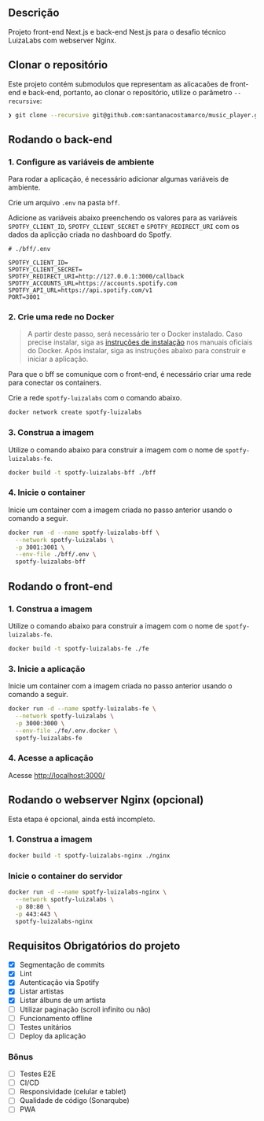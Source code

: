 ## Descrição

Projeto front-end Next.js e back-end Nest.js para o desafio técnico LuizaLabs com webserver Nginx.

## Clonar o repositório
Este projeto contém submodulos que representam as alicacaões de front-end e back-end, portanto, ao clonar o repositório, utilize o parâmetro `--recursive`:
```bash
❯ git clone --recursive git@github.com:santanacostamarco/music_player.git 
```

## Rodando o back-end

### 1. Configure as variáveis de ambiente

Para rodar a aplicação, é necessário adicionar algumas variáveis de ambiente.

Crie um arquivo `.env` na pasta `bff`.

Adicione as variáveis abaixo preenchendo os valores para as variáveis `SPOTFY_CLIENT_ID`, `SPOTFY_CLIENT_SECRET` e `SPOTFY_REDIRECT_URI` com os dados da aplicção criada no dashboard do Spotfy.

```
# ./bff/.env

SPOTFY_CLIENT_ID=
SPOTFY_CLIENT_SECRET=
SPOTFY_REDIRECT_URI=http://127.0.0.1:3000/callback
SPOTFY_ACCOUNTS_URL=https://accounts.spotify.com
SPOTFY_API_URL=https://api.spotify.com/v1
PORT=3001
```

### 2. Crie uma rede no Docker

> A partir deste passo, será necessário ter o Docker instalado. Caso precise instalar, siga as [instruções de instalação](https://docs.docker.com/engine/install/) nos manuais oficiais do Docker. Após instalar, siga as instruções abaixo para construir e iniciar a aplicação.

Para que o bff se comunique com o front-end, é necessário criar uma rede para conectar os containers.

Crie a rede `spotfy-luizalabs` com o comando abaixo.

```bash
docker network create spotfy-luizalabs
```

### 3. Construa a imagem

Utilize o comando abaixo para construir a imagem com o nome de `spotfy-luizalabs-fe`.

```bash
docker build -t spotfy-luizalabs-bff ./bff
```

### 4. Inicie o container

Inicie um container com a imagem criada no passo anterior usando o comando a seguir.

```bash
docker run -d --name spotfy-luizalabs-bff \
  --network spotfy-luizalabs \
  -p 3001:3001 \
  --env-file ./bff/.env \
  spotfy-luizalabs-bff
```

## Rodando o front-end

### 1. Construa a imagem

Utilize o comando abaixo para construir a imagem com o nome de `spotfy-luizalabs-fe`.

```bash
docker build -t spotfy-luizalabs-fe ./fe
```

### 3. Inicie a aplicação

Inicie um container com a imagem criada no passo anterior usando o comando a seguir.

```bash
docker run -d --name spotfy-luizalabs-fe \
  --network spotfy-luizalabs \
  -p 3000:3000 \
  --env-file ./fe/.env.docker \
  spotfy-luizalabs-fe
```

### 4. Acesse a aplicação

Acesse [http://localhost:3000/](http://localhost:3000/)

## Rodando o webserver Nginx (opcional)

Esta etapa é opcional, ainda está incompleto.

### 1. Construa a imagem

```bash
docker build -t spotfy-luizalabs-nginx ./nginx
```

### Inicie o container do servidor

```bash
docker run -d --name spotfy-luizalabs-nginx \
  --network spotfy-luizalabs \
  -p 80:80 \
  -p 443:443 \
  spotfy-luizalabs-nginx
```

## Requisitos Obrigatórios do projeto

- [x] Segmentação de commits
- [x] Lint
- [x] Autenticação via Spotify
- [x] Listar artistas
- [x] Listar álbuns de um artista
- [ ] Utilizar paginação (scroll infinito ou não)
- [ ] Funcionamento offline
- [ ] Testes unitários
- [ ] Deploy da aplicação

### Bônus

- [ ] Testes E2E
- [ ] CI/CD
- [ ] Responsividade (celular e tablet)
- [ ] Qualidade de código (Sonarqube)
- [ ] PWA
